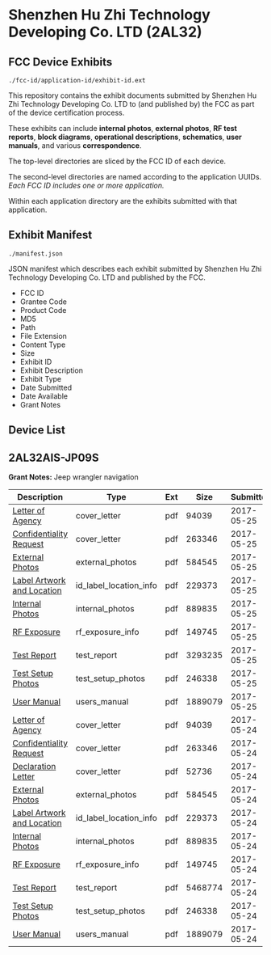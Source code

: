 # Shenzhen Hu Zhi Technology Developing Co. LTD (2AL32)
## FCC Device Exhibits

```
./fcc-id/application-id/exhibit-id.ext
```

This repository contains the exhibit documents submitted by Shenzhen Hu Zhi Technology Developing Co. LTD to (and published by) the FCC as part of the device certification process.

These exhibits can include **internal photos**, **external photos**, **RF test reports**, **block diagrams**, **operational descriptions**, **schematics**, **user manuals**, and various **correspondence**.

The top-level directories are sliced by the FCC ID of each device.

The second-level directories are named according to the application UUIDs. *Each FCC ID includes one or more application.*

Within each application directory are the exhibits submitted with that application. 

## Exhibit Manifest

```
./manifest.json
```

JSON manifest which describes each exhibit submitted by Shenzhen Hu Zhi Technology Developing Co. LTD and published by the FCC.

- FCC ID
- Grantee Code
- Product Code
- MD5
- Path
- File Extension
- Content Type
- Size
- Exhibit ID
- Exhibit Description
- Exhibit Type
- Date Submitted
- Date Available
- Grant Notes

## Device List
## 2AL32AIS-JP09S
**Grant Notes:** Jeep wrangler navigation

| Description | Type | Ext | Size | Submitted | Available |
| ----------- | ---- | --- | ---- | --------- | --------- |
| [Letter of Agency](2AL32AIS-JP09S/3341eabe8263119ce7ac712af97d4131/3402265.pdf) | cover_letter | pdf | 94039 | 2017-05-25 | 2017-05-25 |
| [Confidentiality Request](2AL32AIS-JP09S/3341eabe8263119ce7ac712af97d4131/3402266.pdf) | cover_letter | pdf | 263346 | 2017-05-25 | 2017-05-25 |
| [External Photos](2AL32AIS-JP09S/3341eabe8263119ce7ac712af97d4131/3402276.pdf) | external_photos | pdf | 584545 | 2017-05-25 | 2017-05-25 |
| [Label Artwork and Location](2AL32AIS-JP09S/3341eabe8263119ce7ac712af97d4131/3402278.pdf) | id_label_location_info | pdf | 229373 | 2017-05-25 | 2017-05-25 |
| [Internal Photos](2AL32AIS-JP09S/3341eabe8263119ce7ac712af97d4131/3402277.pdf) | internal_photos | pdf | 889835 | 2017-05-25 | 2017-05-25 |
| [RF Exposure](2AL32AIS-JP09S/3341eabe8263119ce7ac712af97d4131/3402279.pdf) | rf_exposure_info | pdf | 149745 | 2017-05-25 | 2017-05-25 |
| [Test Report](2AL32AIS-JP09S/3341eabe8263119ce7ac712af97d4131/3402288.pdf) | test_report | pdf | 3293235 | 2017-05-25 | 2017-05-25 |
| [Test Setup Photos](2AL32AIS-JP09S/3341eabe8263119ce7ac712af97d4131/3402275.pdf) | test_setup_photos | pdf | 246338 | 2017-05-25 | 2017-05-25 |
| [User Manual](2AL32AIS-JP09S/3341eabe8263119ce7ac712af97d4131/3402267.pdf) | users_manual | pdf | 1889079 | 2017-05-25 | 2017-05-25 |
| [Letter of Agency](2AL32AIS-JP09S/a3d4c50fe7def10130e6d7f5ba1738ac/3402265.pdf) | cover_letter | pdf | 94039 | 2017-05-24 | 2017-05-24 |
| [Confidentiality Request](2AL32AIS-JP09S/a3d4c50fe7def10130e6d7f5ba1738ac/3402266.pdf) | cover_letter | pdf | 263346 | 2017-05-24 | 2017-05-24 |
| [Declaration Letter](2AL32AIS-JP09S/a3d4c50fe7def10130e6d7f5ba1738ac/3402273.pdf) | cover_letter | pdf | 52736 | 2017-05-24 | 2017-05-24 |
| [External Photos](2AL32AIS-JP09S/a3d4c50fe7def10130e6d7f5ba1738ac/3402276.pdf) | external_photos | pdf | 584545 | 2017-05-24 | 2017-05-24 |
| [Label Artwork and Location](2AL32AIS-JP09S/a3d4c50fe7def10130e6d7f5ba1738ac/3402278.pdf) | id_label_location_info | pdf | 229373 | 2017-05-24 | 2017-05-24 |
| [Internal Photos](2AL32AIS-JP09S/a3d4c50fe7def10130e6d7f5ba1738ac/3402277.pdf) | internal_photos | pdf | 889835 | 2017-05-24 | 2017-05-24 |
| [RF Exposure](2AL32AIS-JP09S/a3d4c50fe7def10130e6d7f5ba1738ac/3402279.pdf) | rf_exposure_info | pdf | 149745 | 2017-05-24 | 2017-05-24 |
| [Test Report](2AL32AIS-JP09S/a3d4c50fe7def10130e6d7f5ba1738ac/3402274.pdf) | test_report | pdf | 5468774 | 2017-05-24 | 2017-05-24 |
| [Test Setup Photos](2AL32AIS-JP09S/a3d4c50fe7def10130e6d7f5ba1738ac/3402275.pdf) | test_setup_photos | pdf | 246338 | 2017-05-24 | 2017-05-24 |
| [User Manual](2AL32AIS-JP09S/a3d4c50fe7def10130e6d7f5ba1738ac/3402267.pdf) | users_manual | pdf | 1889079 | 2017-05-24 | 2017-05-24 |
